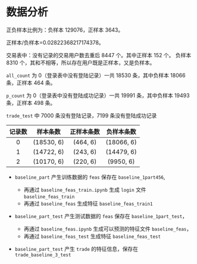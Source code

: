 

# 数据分析

正负样本比例为：负样本 129076，正样本 3643。

正样本/负样本=0.02822368217174378。


交易表中：没有记录的交易用户数去重后 8447 个。其中正样本 152 个。
负样本 8310 个，其和不相等，所以存在用户既是正样本，又是负样本。

`all_count` 为 0（登录表中没有登陆记录）一共 18530 条，其中负样本 18066 条，正样本 464 条。

`p_count` 为 0（登录表中没有登陆成功记录）一共 19991 条，其中负样本 19493 条，正样本 498 条。



`trade_test` 中 7000 条没有登陆记录，7199 条没有登陆成功记录

|记录数|样本条数|正样本条数|负样本条数|
| :-----:|:-----:|:-----:|:---:
|0| (18530, 6)| (464, 6)| (18066, 6)|
|1| (14722, 6)| (243, 6)| (14479, 6)|
|2| (10170, 6)| (220, 6)| (9950, 6)|


- `baseline_part` 产生训练数据的 `feas` 保存在 `baseline_1part456`,
    - 再通过 `baseline_feas_train.ipynb` 生成 `login` 文件 `baseline_feas_train`
    - 再通过 `baseline_feas` 生成特征 `baseline_feas_train1`

- `baseline_part_test` 产生测试数据的 `feas` 保存在 `baseline_1part_test`，
    - 再通过 `baseline_feas.ipynb` 生成可以预测的特征文件 `baseline_feas`，
    - 再通过 `baseline_feas_test` 生成特征 `baseline_feas_test`


- `baseline_part_test` 产生 `trade` 的特征信息，保存在 `trade_baseline_3_test`

